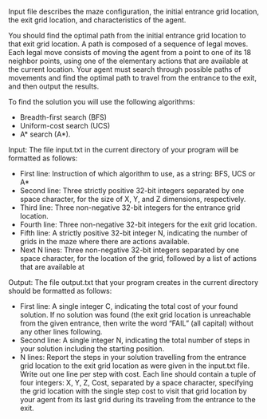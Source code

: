 Input file describes the maze configuration, the initial entrance grid location, the exit grid location, and characteristics of the agent. 

You should find the optimal path from the initial entrance grid location to that exit grid location. A path is composed of a sequence of legal moves. Each legal move consists of moving the agent from a point to one of its 18 neighbor points, using one of the elementary actions that are available at
the current location. Your agent must search through possible paths of movements and find the optimal path to travel from the entrance to the exit, and then output the results.

To find the solution you will use the following algorithms:
- Breadth-first search (BFS)
- Uniform-cost search (UCS)
- A* search (A*).

Input: The file input.txt in the current directory of your program will be formatted as follows:
- First line: Instruction of which algorithm to use, as a string: BFS, UCS or A*
- Second line: Three strictly positive 32-bit integers separated by one space
character, for the size of X, Y, and Z dimensions, respectively.
- Third line: Three non-negative 32-bit integers for the entrance grid location.
- Fourth line: Three non-negative 32-bit integers for the exit grid location.
- Fifth line: A strictly positive 32-bit integer N, indicating the number of grids in the
maze where there are actions available.
- Next N lines: Three non-negative 32-bit integers separated by one space character, for
the location of the grid, followed by a list of actions that are available at

Output: The file output.txt that your program creates in the current directory should be
formatted as follows:
- First line: A single integer C, indicating the total cost of your found solution. If no
solution was found (the exit grid location is unreachable from the given entrance, then
write the word “FAIL” (all capital) without any other lines following.
- Second line: A single integer N, indicating the total number of steps in your solution
including the starting position.
- N lines: Report the steps in your solution travelling from the entrance grid
location to the exit grid location as were given in the input.txt file. Write out one line per step with cost. Each line should contain a tuple of four integers: X, Y, Z, Cost, separated by a space character,
specifying the grid location with the single step cost to visit that
grid location by your agent from its last grid during its traveling
from the entrance to the exit.
